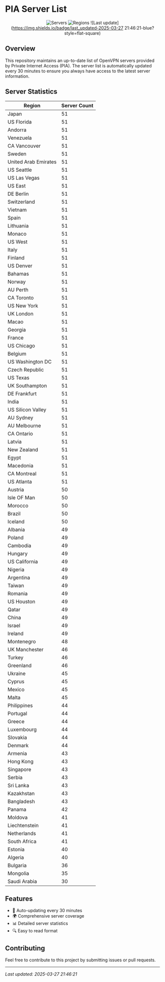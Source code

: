 # PIA Server List

<div align="center">

![Servers](https://img.shields.io/badge/servers-4,651-blue?style=flat-square)
![Regions](https://img.shields.io/badge/regions-97-blue?style=flat-square)
![Last update](https://img.shields.io/badge/last_updated-2025-03-27 21:46:21-blue?style=flat-square)

</div>

## Overview
This repository maintains an up-to-date list of OpenVPN servers provided by Private Internet Access (PIA). The server list is automatically updated every 30 minutes to ensure you always have access to the latest server information.

## Server Statistics
| Region | Server Count |
|--------|--------------|
| Japan                          | 51           |
| US Florida                     | 51           |
| Andorra                        | 51           |
| Venezuela                      | 51           |
| CA Vancouver                   | 51           |
| Sweden                         | 51           |
| United Arab Emirates           | 51           |
| US Seattle                     | 51           |
| US Las Vegas                   | 51           |
| US East                        | 51           |
| DE Berlin                      | 51           |
| Switzerland                    | 51           |
| Vietnam                        | 51           |
| Spain                          | 51           |
| Lithuania                      | 51           |
| Monaco                         | 51           |
| US West                        | 51           |
| Italy                          | 51           |
| Finland                        | 51           |
| US Denver                      | 51           |
| Bahamas                        | 51           |
| Norway                         | 51           |
| AU Perth                       | 51           |
| CA Toronto                     | 51           |
| US New York                    | 51           |
| UK London                      | 51           |
| Macao                          | 51           |
| Georgia                        | 51           |
| France                         | 51           |
| US Chicago                     | 51           |
| Belgium                        | 51           |
| US Washington DC               | 51           |
| Czech Republic                 | 51           |
| US Texas                       | 51           |
| UK Southampton                 | 51           |
| DE Frankfurt                   | 51           |
| India                          | 51           |
| US Silicon Valley              | 51           |
| AU Sydney                      | 51           |
| AU Melbourne                   | 51           |
| CA Ontario                     | 51           |
| Latvia                         | 51           |
| New Zealand                    | 51           |
| Egypt                          | 51           |
| Macedonia                      | 51           |
| CA Montreal                    | 51           |
| US Atlanta                     | 51           |
| Austria                        | 50           |
| Isle OF Man                    | 50           |
| Morocco                        | 50           |
| Brazil                         | 50           |
| Iceland                        | 50           |
| Albania                        | 49           |
| Poland                         | 49           |
| Cambodia                       | 49           |
| Hungary                        | 49           |
| US California                  | 49           |
| Nigeria                        | 49           |
| Argentina                      | 49           |
| Taiwan                         | 49           |
| Romania                        | 49           |
| US Houston                     | 49           |
| Qatar                          | 49           |
| China                          | 49           |
| Israel                         | 49           |
| Ireland                        | 49           |
| Montenegro                     | 48           |
| UK Manchester                  | 46           |
| Turkey                         | 46           |
| Greenland                      | 46           |
| Ukraine                        | 45           |
| Cyprus                         | 45           |
| Mexico                         | 45           |
| Malta                          | 45           |
| Philippines                    | 44           |
| Portugal                       | 44           |
| Greece                         | 44           |
| Luxembourg                     | 44           |
| Slovakia                       | 44           |
| Denmark                        | 44           |
| Armenia                        | 43           |
| Hong Kong                      | 43           |
| Singapore                      | 43           |
| Serbia                         | 43           |
| Sri Lanka                      | 43           |
| Kazakhstan                     | 43           |
| Bangladesh                     | 43           |
| Panama                         | 42           |
| Moldova                        | 41           |
| Liechtenstein                  | 41           |
| Netherlands                    | 41           |
| South Africa                   | 41           |
| Estonia                        | 40           |
| Algeria                        | 40           |
| Bulgaria                       | 36           |
| Mongolia                       | 35           |
| Saudi Arabia                   | 30           |

## Features
- 🔄 Auto-updating every 30 minutes
- 🌍 Comprehensive server coverage
- 📊 Detailed server statistics
- 🔍 Easy to read format

## Contributing
Feel free to contribute to this project by submitting issues or pull requests.

---
*Last updated: 2025-03-27 21:46:21*
